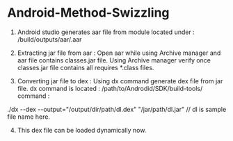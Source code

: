 # Android-Method-Swizzling
1. Android studio generates aar file from module located under : 
<module>/build/outputs/aar/<modulename>.aar

2. Extracting jar file from aar : 
Open aar while using Archive manager and aar file contains classes.jar file. Using Archive manager verify once classes.jar file contains
all requires *.class files. 

3. Converting jar file to dex : 
Using dx command generate dex file from jar file. dx command is located : 
/path/to/Androdid/SDK/build-tools/<version number>
 command : 
 
 ./dx --dex --output="/output/dir/path/dl.dex" "/jar/path/dl.jar"   // dl is sample file name here. 
 
 4. This dex file can be loaded dynamically now.
